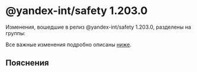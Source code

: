 # @yandex-int/safety 1.203.0

<!-- ЧЕЛОВЕЧЕСКОЕ ВСТУПЛЕНИЕ -->

Изменения, вошедшие в релиз @yandex-int/safety 1.203.0, разделены на группы:

Все важные изменения подробно описаны [ниже](#Пояснения).

## Пояснения

